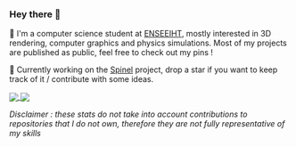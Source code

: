 ### Hey there 👋
<p>
  📖  I'm a computer science student at <a href="https://www.enseeiht.fr/">ENSEEIHT</a>, mostly interested in 3D rendering, computer graphics and physics simulations. Most of my projects are published as public, feel free to check out my pins !
</p>
<p>
🚀  Currently working on the <a href="https://github.com/BSoDium/Spinel">Spinel</a> project, drop a star if you want to keep track of it / contribute with some ideas.
</p>
<a href="https://github.com/BSoDium?tab=repositories">
  <img align="center" src="https://github-readme-stats.vercel.app/api/top-langs/?username=BSoDium&layout=compact&theme=gotham&bg_color=00000000&hide_border=true&langs_count=10" />
</a>
<a href="http://www.sandbox.BSoDium.fr">
  <img align="center" src="https://github-readme-stats.vercel.app/api?username=BSoDium&show_icons=true&theme=gotham&count_private=true&custom_title=BSoDium's+Github+Stats&include_all_commits=true&bg_color=00000000&hide_border=true" />
</a>

_Disclaimer : these stats do not take into account contributions to repositories that I do not own, therefore they are not fully representative of my skills_
